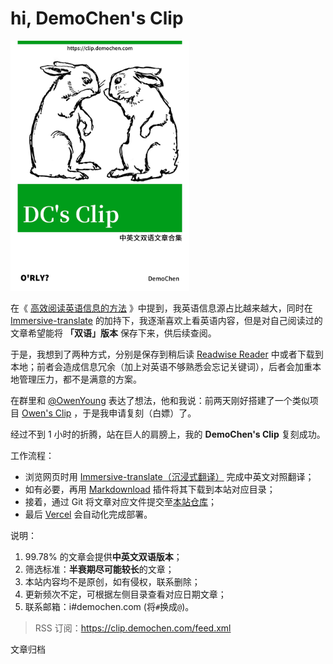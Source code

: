 # hi, DemoChen's Clip

<img src="./cover.jpg" width = "" height = "400" alt="DemoChen's Clip" />

<br/>

在《
<a href="https://demochen.com/posts/111501/" target="_blank">高效阅读英语信息的方法</a>
》中提到，我英语信息源占比越来越大，同时在
<a href="https://github.com/immersive-translate/immersive-translate" target="_blank">Immersive-translate</a>
的加持下，我逐渐喜欢上看英语内容，但是对自己阅读过的文章希望能将
**「双语」版本** 保存下来，供后续查阅。

于是，我想到了两种方式，分别是保存到稍后读
<a href="https://blog.readwise.io/readwise-reading-app/" target="_blank">Readwise
Reader</a>
中或者下载到本地；前者会造成信息冗余（加上对英语不够熟悉会忘记关键词），后者会加重本地管理压力，都不是满意的方案。

在群里和
<a href="https://www.owenyoung.com/about/" target="_blank">@OwenYoung</a>
表达了想法，他和我说：前两天刚好搭建了一个类似项目
<a href="https://clip.owenyoung.com/" target="_blank">Owen's Clip</a>
，于是我申请复刻（白嫖）了。

经过不到 1 小时的折腾，站在巨人的肩膀上，我的 **DemoChen's Clip** 复刻成功。

工作流程：

- 浏览网页时用
  <a href="https://github.com/immersive-translate/immersive-translate" target="_blank">Immersive-translate（沉浸式翻译）</a>
  完成中英文对照翻译；
- 如有必要，再用
  <a href="https://github.com/theowenyoung/markdownload" target="_blank">Markdownload</a>
  插件将其下载到本站对应目录；
- 接着，通过 Git
  将文章对应文件提交至<a href="https://github.com/helloChenLei/clip" target="_blank">本站仓库</a>；
- 最后
  <a href="https://vercel.com/" target="_blank">Vercel</a> 会自动化完成部署。

说明：

1. 99.78% 的文章会提供**中英文双语版本**；
2. 筛选标准：**半衰期尽可能较长**的文章；
3. 本站内容均不是原创，如有侵权，联系删除；
4. 更新频次不定，可根据左侧目录查看对应日期文章；
5. 联系邮箱：i#demochen.com (将`#`换成`@`)。

> RSS
> 订阅：<a href="https://clip.demochen.com/feed.xml" target="_blank">https://clip.demochen.com/feed.xml</a>

文章归档

<!-- Table of Content-->